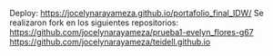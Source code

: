 Deploy: https://jocelynarayameza.github.io/portafolio_final_IDW/
Se realizaron fork en los siguientes repositorios:
https://github.com/jocelynarayameza/prueba1-evelyn_flores-g67
https://github.com/jocelynarayameza/teidell.github.io

